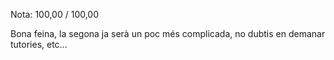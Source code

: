 Nota: 100,00 / 100,00

Bona feina, la segona ja serà un poc més complicada, no dubtis en demanar tutories, etc...